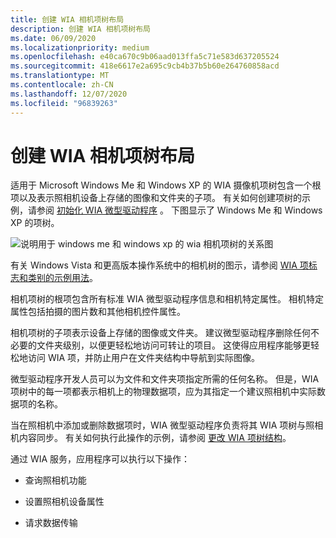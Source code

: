 ```yaml
---
title: 创建 WIA 相机项树布局
description: 创建 WIA 相机项树布局
ms.date: 06/09/2020
ms.localizationpriority: medium
ms.openlocfilehash: e40ca670c9b06aad013ffa5c71e583d637205524
ms.sourcegitcommit: 418e6617e2a695c9cb4b37b5b60e264760858acd
ms.translationtype: MT
ms.contentlocale: zh-CN
ms.lasthandoff: 12/07/2020
ms.locfileid: "96839263"
---
```

# <a name="creating-a-wia-camera-item-tree-layout"></a>创建 WIA 相机项树布局

适用于 Microsoft Windows Me 和 Windows XP 的 WIA 摄像机项树包含一个根项以及表示照相机设备上存储的图像和文件夹的子项。 有关如何创建项树的示例，请参阅 [初始化 WIA 微型驱动程序](initializing-the-wia-minidriver.md) 。 下图显示了 Windows Me 和 Windows XP 的项树。

![说明用于 windows me 和 windows xp 的 wia 相机项树的关系图](images/camera-tree.png)

有关 Windows Vista 和更高版本操作系统中的相机树的图示，请参阅 [WIA 项标志和类别的示例用法](example-usage-of-wia-item-flags-and-categories.md)。

相机项树的根项包含所有标准 WIA 微型驱动程序信息和相机特定属性。 相机特定属性包括拍摄的图片数和其他相机控件属性。

相机项树的子项表示设备上存储的图像或文件夹。 建议微型驱动程序删除任何不必要的文件夹级别，以便更轻松地访问可转让的项目。 这使得应用程序能够更轻松地访问 WIA 项，并防止用户在文件夹结构中导航到实际图像。

微型驱动程序开发人员可以为文件和文件夹项指定所需的任何名称。 但是，WIA 项树中的每一项都表示相机上的物理数据项，应为其指定一个建议照相机中实际数据项的名称。

当在照相机中添加或删除数据项时，WIA 微型驱动程序负责将其 WIA 项树与照相机内容同步。 有关如何执行此操作的示例，请参阅 [更改 WIA 项树结构](changing-the-wia-item-tree-structure.md)。

通过 WIA 服务，应用程序可以执行以下操作：

- 查询照相机功能

- 设置照相机设备属性

- 请求数据传输
